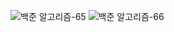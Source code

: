 ![백준 알고리즘-65](https://user-images.githubusercontent.com/48541850/226170334-fee277c3-9e7b-46b9-9b54-6a24b114e85b.jpg)
![백준 알고리즘-66](https://user-images.githubusercontent.com/48541850/226170342-b804cea3-745a-4c8e-aa26-4bbfdc520526.jpg)
